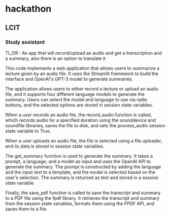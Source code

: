 # hackathon
## LCIT 
### Study assistant

TL;DR : An app that will record/upload an audio and get a transcription and a summary, also there is an option to translate it



This code implements a web application that allows users to summarize a lecture given by an audio file. It uses the Streamlit framework to build the interface and OpenAI's GPT-3 model to generate summaries.

The application allows users to either record a lecture or upload an audio file, and it supports four different language models to generate the summary. Users can select the model and language to use via radio buttons, and the selected options are stored in session state variables.

When a user records an audio file, the record_audio function is called, which records audio for a specified duration using the sounddevice and soundfile libraries, saves the file to disk, and sets the process_audio session state variable to True.

When a user uploads an audio file, the file is selected using a file uploader, and its data is stored in session state variables.

The get_summary function is used to generate the summary. It takes a prompt, a language, and a model as input and uses the OpenAI API to generate the summary. The prompt is constructed by adding the language and the input text to a template, and the model is selected based on the user's selection. The summary is returned as text and stored in a session state variable.

Finally, the save_pdf function is called to save the transcript and summary to a PDF file using the fpdf library. It retrieves the transcript and summary from the session state variables, formats them using the FPDF API, and saves them to a file.
